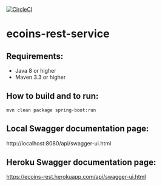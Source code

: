 [![CircleCI](https://circleci.com/gh/gleb-kosteiko/ecoins-rest-service.svg?style=svg)](https://circleci.com/gh/gleb-kosteiko/ecoins-rest-service)

# ecoins-rest-service

## Requirements:
- Java 8 or higher
- Maven 3.3 or higher

## How to build and to run:
```
mvn clean package spring-boot:run
```
## Local Swagger documentation page:
http://localhost:8080/api/swagger-ui.html

## Heroku Swagger documentation page:
https://ecoins-rest.herokuapp.com/api/swagger-ui.html